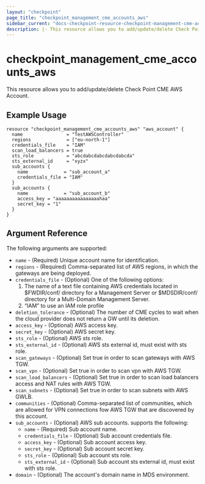 ```yaml
---
layout: "checkpoint"
page_title: "checkpoint_management_cme_accounts_aws"
sidebar_current: "docs-checkpoint-resource-checkpoint-management-cme-accounts-aws"
description: |- This resource allows you to add/update/delete Check Point CME AWS Account.
---
```


# checkpoint_management_cme_accounts_aws

This resource allows you to add/update/delete Check Point CME AWS Account.

## Example Usage

```hcl
resource "checkpoint_management_cme_accounts_aws" "aws_account" {
  name                = "TestAWSController"
  regions             = ["eu-north-1"]
  credentials_file    = "IAM"
  scan_load_balancers = true
  sts_role            = "abcdabcdabcdabcdabcda"
  sts_external_id     = "xyzx"
  sub_accounts {
    name             = "sub_account_a"
    credentials_file = "IAM"
  }
  sub_accounts {
    name             = "sub_account_b"
    access_key = "aaaaaaaaaaaaaaaahaa"
    secret_key = "1"
  }
}
```

## Argument Reference

The following arguments are supported:

* `name` - (Required) Unique account name for identification.
* `regions` - (Required) Comma-separated list of AWS regions, in which the gateways are being deployed.
* `credentials_file` - (Optional) One of the following options:
  1. The name of a text file containing AWS credentials located in $FWDIR/conf/ directory for a Management Server or $MDSDIR/conf/ directory for a Multi-Domain Management Server.
  2. “IAM” to use an IAM role profile
* `deletion_tolerance` - (Optional) The number of CME cycles to wait when the cloud provider does not return a GW until its deletion.
* `access_key` - (Optional) AWS access key.
* `secret_key` - (Optional) AWS secret key.
* `sts_role` - (Optional) AWS sts role.
* `sts_external_id` - (Optional) AWS sts external id, must exist with sts role.
* `scan_gateways` - (Optional) Set true in order to scan gateways with AWS TGW.
* `scan_vpn` - (Optional) Set true in order to scan vpn with AWS TGW.
* `scan_load_balancers` - (Optional) Set true in order to scan load balancers access and NAT rules with AWS TGW.
* `scan_subnets` - (Optional) Set true in order to scan subnets with AWS GWLB.
* `communities` - (Optional) Comma-separated list of communities, which are allowed for VPN connections fow AWS TGW that are discovered by this account.
* `sub_accounts` - (Optional) AWS sub accounts. supports the following:
  * `name` - (Required) Sub account name.
  * `credentials_file` - (Optional) Sub account credentials file.
  * `access_key` - (Optional) Sub account access key.
  * `secret_key` - (Optional) Sub account secret key.
  * `sts_role` - (Optional) Sub account sts role.
  * `sts_external_id` - (Optional) Sub account sts external id, must exist with sts role.
* `domain` - (Optional) The account's domain name in MDS environment.
